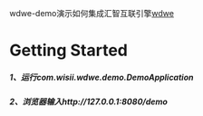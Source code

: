wdwe-demo演示如何集成汇智互联引擎[wdwe](https://gitee.com/wisii/wdwe)

# Getting Started
##### 1、运行com.wisii.wdwe.demo.DemoApplication
##### 2、浏览器输入http://127.0.0.1:8080/demo


